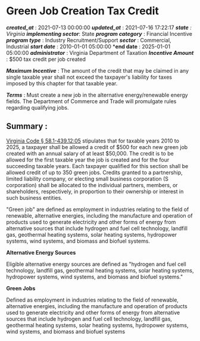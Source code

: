 # Green Job Creation Tax Credit 
 ***created_at*** : 2021-07-13 00:00:00 
 ***updated_at*** : 2021-07-16 17:22:17 
 ***state** : Virginia 
 **implementing sector***: State 
 ***program category*** : Financial Incentive 
 ***program type*** : Industry Recruitment/Support 
 ***sector*** : Commercial, Industrial 
 ***start date*** : 2010-01-01 05:00:00 
 ***end date** : 2025-01-01 05:00:00 
 ***administrator*** : Virginia Department of Taxation 
 ***Incentive Amount*** : $500 tax credit per job created

 
 ***Maximum Incentive*** : The amount of the credit that may be claimed in any single taxable year shall
not exceed the taxpayer's liability for taxes imposed by this chapter for that
taxable year.

 
 ***Terms*** : Must create a new job in the alternative energy/renewable energy fields. The
Department of Commerce and Trade will promulgate rules regarding qualifying
jobs.

 
 ## Summary : 
 [Virginia Code §
58.1-439.12:05](https://law.lis.virginia.gov/vacode/title58.1/chapter3/section58.1-439.12:05/)
stipulates that for taxable years 2010 to 2025, a taxpayer shall be allowed a
credit of $500 for each new green job created with an annual salary of at
least $50,000. The credit is to be allowed for the first taxable year the job
is created and for the four succeeding taxable years. Each taxpayer qualified
for this section shall be allowed credit of up to 350 green jobs. Credits
granted to a partnership, limited liability company, or electing small
business corporation (S corporation) shall be allocated to the individual
partners, members, or shareholders, respectively, in proportion to their
ownership or interest in such business entities.

"Green job" are defined as employment in industries relating to the field of
renewable, alternative energies, including the manufacture and operation of
products used to generate electricity and other forms of energy from
alternative sources that include hydrogen and fuel cell technology, landfill
gas, geothermal heating systems, solar heating systems, hydropower systems,
wind systems, and biomass and biofuel systems.  

**Alternative Energy Sources**

Eligible alternative energy sources are defined as "hydrogen and fuel cell
technology, landfill gas, geothermal heating systems, solar heating systems,
hydropower systems, wind systems, and biomass and biofuel systems."

**Green Jobs**

Defined as employment in industries relating to the field of renewable,
alternative energies, including the manufacture and operation of products used
to generate electricity and other forms of energy from alternative sources
that include hydrogen and fuel cell technology, landfill gas, geothermal
heating systems, solar heating systems, hydropower systems, wind systems, and
biomass and biofuel systems

 
 